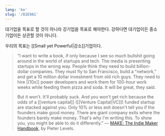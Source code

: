 ```yaml
---
lang: 'ko'
slug: '/81E9A1'
---
```


대기업을 목표로 할 것이 아니라 강기업을 목표로 해야한다.
강하다면 대기업이든 중소기업이든 상관할 것이 아니다.

우리의 목표는 [[Small yet Powerful|강소]]기업이다.

> "I want to write a book, if only because I see so much bullshit going around in the world of startups and tech. The media is presenting startups in the wrong way. People think they need to build billion-dollar companies. They must fly to San Francisco, build a "network," and get a 10 million dollar investment from old rich guys. They need to hire [[10x]] power developers and work them for 100-hour work weeks while feeding them pizza and soda. It will be great, they said.
>
> But it won't. It'll probably suck. And you won't get rich because the odds of a [[venture capital]] ([[Venture Capital|VC]]) funded startup are stacked against you. Only 10% or less exit doesn't tell you if the founders make good money. There are giant company exits where the founders barely make money. That's why I'm writing this. To show you, you might be able to do it differently." — [MAKE: The Indie Maker Handbook](https://readmake.com/), by Pieter Levels.
